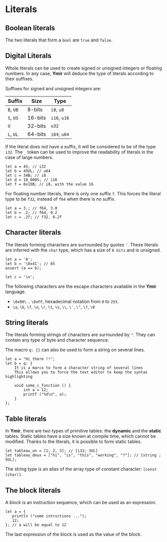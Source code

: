 # Literals

## Boolean literals

The two literals that form a `bool` are `true` and `false`.

## Digital Literals

Whole literals can be used to create signed or unsigned integers or floating numbers. In any case, **Ymir** will deduce the type of literals according to their suffixes.

Suffixes for signed and unsigned integers are:

| Suffix | Size | Type |
| --- | --- | --- |
| `B`, `UB` | 8-bits | `i8`, `u8` |
| `S`, `US` | 16-bits | `i16`, `u16` |
| `U` | 32-bits | `u32` |
| `L`, `UL` | 64-bits | `i64`, `u64` |

If the literal does not have a suffix, it will be considered to be of the type `i32`. The `_` token can be used to improve the readability of literals in the case of large numbers.

```ymir
let a = 45; // i32
let b = 45UL; // u64
let c = 34B; // i8
let d = 10_000S; // i16
let f = 0x10B; // i8, with the value 16
```

For floating number literals, there is only one suffix `f`. This forces the literal type to be `f32`, instead of `f64` when there is no suffix.

```ymir
let a = 3.; // f64, 3.0
let b = .2; // f64, 0.2
let c = .2f; // f32, 0.2f
```

## Character literals

The literals forming characters are surrounded by quotes `'`. These literals are inferred with the `char` type, which has a size of `8 bits` and is unsigned.

```ymir
let a = 'A'; 
let b = '\0x41'; // 65
assert (a == b);

let c = '\n';
```

The following characters are the escape characters available in the **Ymir** language.

* `\0x00\` .. `\0xFF`, hexadecimal notation from `0` to `255`.
* `\a`, `\b`, `\f`, `\n`, `\r`, `\t`, `\v`, `\\`, `\'`, `\"`, `\?`, `\0`

## String literals

The literals forming strings of characters are surrounded by `"`. They can contain any type of byte and character sequence.

The macro `q: {}` can also be used to form a string on several lines.

```ymir
let a = "Hi there !!";
let b = q: { 
    It is a marco to form a character string of several lines
    This allows you to force the text editor to keep the syntax highlighting

    void some_c_function () {
        int a = 12;
        printf ("%d\n", a);
    }
};
```

## Table literals

In **Ymir**, there are two types of primitive tables: the **dynamic** and the **static** tables. Static tables have a size known at compile time, which cannot be modified. Thanks to the literals, it is possible to form static tables.

```ymir
let tableau_un = [1, 2, 3]; // [i32; 3UL]
let tableau_deux = ["hi", "is", "this", "working", "?"]; // [string ; 5UL];
```

The string type is an alias of the array type of constant character: `[const (char)]`.

## The block literals

A block is an instruction sequence, which can be used as an expression.


```ymir
let a = {
   println ("some intructions ...");
   12;
}; // a will be equal to 12
```

The last expression of the block is used as the value of the block.

